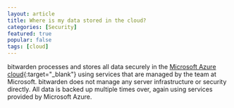```yaml
---
layout: article
title: Where is my data stored in the cloud?
categories: [Security]
featured: true
popular: false
tags: [cloud]
---
```


bitwarden processes and stores all data securely in the [Microsoft Azure cloud](https://en.wikipedia.org/wiki/Microsoft_Azure){:target="_blank"} using services that are managed by the team at Microsoft. bitwarden does not manage any server infrastructure or security directly. All data is backed up multiple times over, again using services provided by Microsoft Azure.
